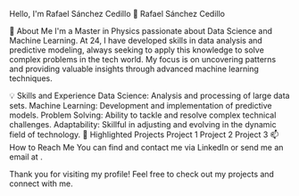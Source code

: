 Hello, I'm Rafael Sánchez Cedillo 👋
Rafael Sánchez Cedillo

🚀 About Me
I'm a Master in Physics passionate about Data Science and Machine Learning. At 24, I have developed skills in data analysis and predictive modeling, always seeking to apply this knowledge to solve complex problems in the tech world. My focus is on uncovering patterns and providing valuable insights through advanced machine learning techniques.

💡 Skills and Experience
Data Science: Analysis and processing of large data sets.
Machine Learning: Development and implementation of predictive models.
Problem Solving: Ability to tackle and resolve complex technical challenges.
Adaptability: Skillful in adjusting and evolving in the dynamic field of technology.
🌟 Highlighted Projects
Project 1
Project 2
Project 3
📫 How to Reach Me
You can find and contact me via LinkedIn or send me an email at <your-email>.

Thank you for visiting my profile! Feel free to check out my projects and connect with me.
